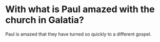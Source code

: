 # With what is Paul amazed with the church in Galatia?

Paul is amazed that they have turned so quickly to a different gospel.
